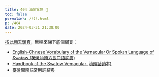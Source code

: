 ```yaml
---
title: 404 滿地覓無 🐫
toc: false
permalink: /404.html
p: /404
date: 2024-03-31 21:38:00
---
```


[按此轉去頭頁](/)，無哩來睇下底個網頁：

* [English-Chinese Vocabulary of the Vernacular Or Spoken Language of Swatow (英漢汕頭方言口語詞典)](/english_swatow)
* [Handbook of the Swatow Vernacular (汕頭話讀本)](/swatowbook)
* [臺灣閩南語常用詞辭典](/holodict)
